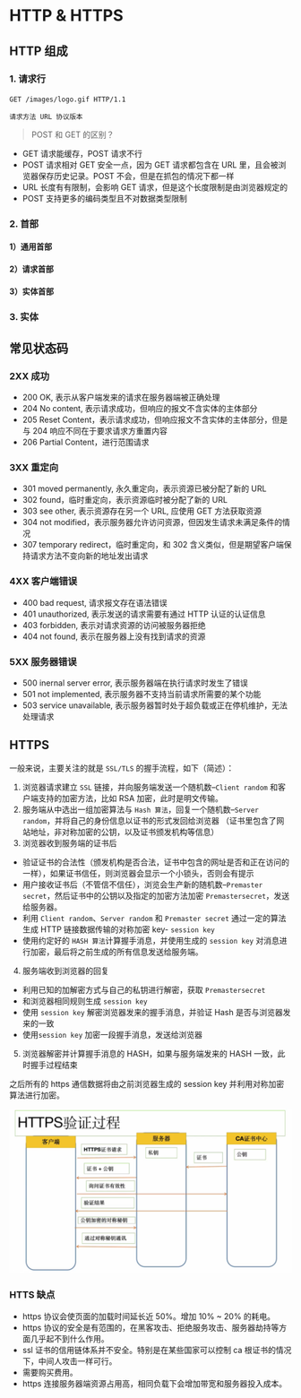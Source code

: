 # HTTP & HTTPS

## HTTP 组成

### 1. 请求行

`GET /images/logo.gif HTTP/1.1`

`请求方法 URL 协议版本`

> POST 和 GET 的区别？

- GET 请求能缓存，POST 请求不行
- POST 请求相对 GET 安全一点，因为 GET 请求都包含在 URL 里，且会被浏览器保存历史记录。POST 不会，但是在抓包的情况下都一样
- URL 长度有有限制，会影响 GET 请求，但是这个长度限制是由浏览器规定的
- POST 支持更多的编码类型且不对数据类型限制

### 2. 首部

#### 1）通用首部

#### 2）请求首部

#### 3）实体首部

### 3. 实体

## 常见状态码

### 2XX 成功

- 200 OK, 表示从客户端发来的请求在服务器端被正确处理
- 204 No content, 表示请求成功，但响应的报文不含实体的主体部分
- 205 Reset Content，表示请求成功，但响应报文不含实体的主体部分，但是与 204 响应不同在于要求请求方重置内容
- 206 Partial Content，进行范围请求

### 3XX 重定向

- 301 moved permanently, 永久重定向，表示资源已被分配了新的 URL
- 302 found，临时重定向，表示资源临时被分配了新的 URL
- 303 see other, 表示资源存在另一个 URL, 应使用 GET 方法获取资源
- 304 not modified，表示服务器允许访问资源，但因发生请求未满足条件的情况
- 307 temporary redirect，临时重定向，和 302 含义类似，但是期望客户端保持请求方法不变向新的地址发出请求

### 4XX 客户端错误

- 400 bad request, 请求报文存在语法错误
- 401 unauthorized, 表示发送的请求需要有通过 HTTP 认证的认证信息
- 403 forbidden, 表示对请求资源的访问被服务器拒绝
- 404 not found, 表示在服务器上没有找到请求的资源

### 5XX 服务器错误

- 500 inernal server error, 表示服务器端在执行请求时发生了错误
- 501 not implemented, 表示服务器不支持当前请求所需要的某个功能
- 503 service unavailable, 表示服务器暂时处于超负载或正在停机维护，无法处理请求



## HTTPS

一般来说，主要关注的就是 `SSL/TLS` 的握手流程，如下（简述）：

1. 浏览器请求建立 `SSL` 链接，并向服务端发送一个随机数–`Client random` 和客户端支持的加密方法，比如 RSA 加密，此时是明文传输。
2. 服务端从中选出一组加密算法与 `Hash 算法`，回复一个随机数–`Server random`，并将自己的身份信息以证书的形式发回给浏览器 （证书里包含了网站地址，非对称加密的公钥，以及证书颁发机构等信息）
3. 浏览器收到服务端的证书后

- 验证证书的合法性（颁发机构是否合法，证书中包含的网址是否和正在访问的一样），如果证书信任，则浏览器会显示一个小锁头，否则会有提示
- 用户接收证书后（不管信不信任），浏览会生产新的随机数–`Premaster secret`，然后证书中的公钥以及指定的加密方法加密 `Premastersecret`，发送给服务器。
- 利用 `Client random`、`Server random` 和 `Premaster secret` 通过一定的算法生成 HTTP 链接数据传输的对称加密 key- `session key`
- 使用约定好的 `HASH 算法`计算握手消息，并使用生成的 `session key` 对消息进行加密，最后将之前生成的所有信息发送给服务端。

4. 服务端收到浏览器的回复

- 利用已知的加解密方式与自己的私钥进行解密，获取 `Premastersecret`
- 和浏览器相同规则生成 `session key`
- 使用 `session key` 解密浏览器发来的握手消息，并验证 Hash 是否与浏览器发来的一致
- 使用`session key` 加密一段握手消息，发送给浏览器

5. 浏览器解密并计算握手消息的 HASH，如果与服务端发来的 HASH 一致，此时握手过程结束

之后所有的 https 通信数据将由之前浏览器生成的 session key 并利用对称加密算法进行加密。

![HTTPS验证过程](./HTTPS_verify.png)

### HTTS 缺点

- https 协议会使页面的加载时间延长近 50%。增加 10% ~ 20% 的耗电。
- https 协议的安全是有范围的，在黑客攻击、拒绝服务攻击、服务器劫持等方面几乎起不到什么作用。
- ssl 证书的信用链体系并不安全。特别是在某些国家可以控制 ca 根证书的情况下，中间人攻击一样可行。
- 需要购买费用。
- https 连接服务器端资源占用高，相同负载下会增加带宽和服务器投入成本。
